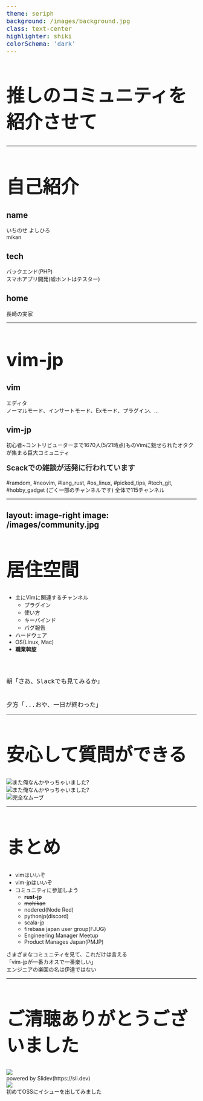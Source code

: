 ```yaml
---
theme: seriph
background: /images/background.jpg
class: text-center
highlighter: shiki
colorSchema: 'dark'
---
```


# 推しのコミュニティを紹介させて

<style>
h1 {
  font-size: 3rem!important;
}
</style>

<!--
今日は布教活動の一環として推しのslackコミュニティを紹介します。
よろしくお願いします
-->

---

# 自己紹介

<div grid="~ cols-2 gap4">

<MyImages />

<div>

## name

いちのせ よしひろ<br/>
mikan

## tech

バックエンド(PHP)<br/>
スマホアプリ開発(嘘ホントはテスター)

## home

長崎の実家

</div>

</div>

<!-- 
はじめに自己紹介から
名前:いちのせよしひろ、カラビナネーム:みかん です。
担当領域はバックエンドとスマホアプリ開発をしています。
今は長崎の実家からリモートしてます
-->

---

# vim-jp

<div class="flex">
<div class="w-1/2">

## vim

<VimLogos />

<div class="pr-10">

エディタ
<br/>
ノーマルモード、インサートモード、Exモード、プラグイン、...

</div>

</div>

<div class="w-1/2">

## vim-jp

初心者~コントリビューターまで1670人(5/21時点)ものVimに魅せられたオタクが集まる巨大コミュニティ

### Scackでの雑談が活発に行われています

\#ramdom, 
\#neovim,
\#lang\_rust,
\#os\_linux,
\#picked\_tips,
\#tech\_git,
\#hobby\_gadget
(ごく一部のチャンネルです)
全体で115チャンネル

</div>
</div>

<style>
h3 {
  margin-top: 1rem;
  font-size: 19px;
  opacity: 0.9!important;
}
</style>

<!--
vimの紹介

今日紹介したいコニュニティというのはvim-jpです。
vimっていうのは非常に癖のある物書きのためのツールです。
癖がある反面、使いこなせるようになるとテキスト編集を非常に少ないキー入力で実現できます。

例としてこちらにJavaScriptのコードを用意しました

function say_hello(person,{name: 'kazuya', sex: 'male'},company){

  console.log(`Hello ${person.name}`);

}

例えばconsole.logメソッドの引数のpersonはやっぱりcompanyにしたいなと思っておもむろにnの後ろにカーソルを持ってきて6回バックスペースを叩くと思います。vimであれば括弧の付近にカーソルを持ってきてノーマルモードでci{で完了です。コマンドの意味は括弧内を消してインサートモードに入るです。引数が1つだけの場合はバックスペース連打でも問題ありませんが、引数が増えて見やすくするために改行なんかされ始めた日には小指がつってしまいます。でもどんなときでもvimならci{で終了です。ね便利でしょ?
癖が強すぎるので嫌煙する人は多いと思いますが、サーバにアクセスする機会が多い人は覚えておいて損は無いと思います。
なぜならサーバにGUIは無いですから全てターミナル内で済ませる必要があります(猛者はremote sshを使ってVSCodeするかも知れませんけどね)。
サーバにはほとんど必ずと言っていいほどvimが用意されているので直接テキスト編集する際はvimを触らざるを得ないこともあるでしょう(どうしても嫌ならnanoを使ってください)

vim-jpの紹介

僕はというとvimのキーバインドに完全に感染してしまいvimと同じような操作感でないと手が受け付けなくなり、VSCodeでvimを再現するプラグインを入れるほどにvimを使っています。
今日紹介するのはそんなvimmerが集まるvim-jpというslackコミュニティです。
ここには初心者からVimコントリビューターまで様々なvim関係者が1670人(5/21時点)集まっています。
vim-jpのslackで何ができるのかそしてvim-jpの素晴らしいところを紹介させてください
-->

---
layout: image-right
image: /images/community.jpg
---

# 居住空間

- 主にVimに関連するチャンネル
  - プラグイン
  - 使い方
  - キーバインド
  - バグ報告
- ハードウェア
- OS(Linux, Mac)
- __職業斡旋__
<br/>
<br/>

```
朝「さあ、Slackでも見てみるか」


夕方「...おや、一日が終わった」
```

<style>
.slidev-code {
  padding:1.5rem 1rem!important;
}
code {
  font-size: 16px;
}
</style>

<!--
まずこのslackでは何ができるのか
何でもできます。
vim系の話をするチャンネルが多いですが、ハードウェア(自作キーボードなどの作る系)やOSの話だったり、はては職業斡旋までしてますw
僕がよく見てるのは雑談チャンネル、CLIチャンネル、nvim,nvim-plugins, manga-animeです。
あまりにも充実してて活発に会話しているのでここに住めます。
朝開いてみてなんとなく会話を追っていると、いつの間にか夕方になってるなんてこともあります
-->

---

# 安心して質問ができる

<div>
  <div class="w-200 h-auto absolute left-30 border" v-click="">
    <img src="https://gyazo.com/d3fd56ee529787653871a5454711bac6/raw" alt="また俺なんかやっちゃいました?">
  </div>
  <div class="w-100 h-auto absolute right-50 top-30 border" v-click="">
    <img src="/images/matanannka.png" alt="また俺なんかやっちゃいました?">
  </div>
  <div class="w-100 h-auto absolute left-60 bottom-5 border" v-click="">
    <img src="https://gyazo.com/9905bbc167d4ee81c50109244b7d2425/raw" alt="完全なムーブ">
  </div>
</div>

<!--
vim-jpのいいところとして安心して質問できる環境であるところです。
本当に初歩的な質問は見たことないですが、キーバインド変更などでハマった時やプラグインの使い方よくわからなくなったなどの質問は投稿されて5分程度で回答と議論が始まります。初心者お断りの雰囲気は全く無いので調べてもよくわからんとなったときは質問してます。
vim-jpに限らず様々なプログラミング言語系コミュニティ(rust-jpなど)やツールのコミュニティ(emacs-jp)が存在するので学習中でググり力が無いときは有識者のお話が聞けて便利ですし、同じ趣味のオタクが集まっているので普通に会話してるだけでも楽しいので自分の溺愛する技術がある方はその日本人コミュに入ってみてはいかがでしょうか。
-->

---

# まとめ

<div class="flex">
<div class="w-2/5">

- vimはいいぞ
- vim-jpはいいぞ
- コミュニティに参加しよう
  - __rust-jp__
  - ~~mohikan~~
  - nodered(Node Red)
  - pythonjp(discord)
  - scala-jp
  - firebase japan user group(FJUG)
  - Engineering Manager Meetup
  - Product Manages Japan(PMJP)

</div>
<div class="w-3/5 flex flex-col justify-center">
  <div>
    さまざまなコミュニティを見て、これだけは言える
    <div class="text-3xl text-blue-400">
      「vim-jpが一番<span class="text-purple-800">カオス</span>で一番楽しい」
    </div>
    エンジニアの楽園の名は伊達ではない
    </div>
  </div>
</div>

<!--
軽くまとめると
- vimはいいぞ
- vim-jpはいいぞ
- コミュニティに参加しよう

以下に軽くググって見つけた日本人コミュニティを載せています
この中で所属しているのはRust-jpとmohikanというワークスペースですが、mohikanはおすすめしません見にくいので。
各コミュニティにいろんな特色がありますが、これだけは言えることはVim-jpが一番カオスで一番楽しいということです。
Vim-jpをエンジニアの楽園と称したブログがあるんですが、まさにエンジニアの楽園の名は伊達ではありません
-->

---

# ご清聴ありがとうございました

<div class="flex justify-center items-center h-110">
  <img class="h-70 mr-20" src="/images/slidev-logo.png">
  <div class="flex flex-col">
    <div class="text-xl text-gray-500">
      powered by Slidev(https://sli.dev)
    </div>
    <div class="w-full flex justify-center items-center mt-5">
      <div>
      <img class="w-80" src="/images/slidev-issue.png">
      <div class="text-gray-500 text-xs mt-2">初めてOSSにイシューを出してみました</div>
      </div>
    </div>
  </div>
  <br/>
</div>

<!--
ご清聴ありがとうございました。
最後にこのスライドは最近話題になっていたSlidevというツールで書きました。
使っていてKaTeXのおかしな挙動を見つけたので人生初のOSSへのissue投稿してみました。markdown + vue3 + windicssで割とリッチなスライドが書けそうなのでおすすめです。ではこれで終わりにします。
-->

